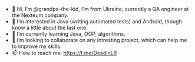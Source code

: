 - 👋 Hi, I’m @grandpa-the-kid, I'm from Ukraine, currently a QA engineer at the Nexteum company.
- 👀 I’m interested in Java (writing automated tests) and Android, though know a little about the last one.
- 🌱 I’m currently learning Java, OOP, algorithms.
- 💞️ I’m looking to collaborate on any intresting project, which can help me to improve my skills.
- 📫 How to reach me: https://t.me/DeadinLR

<!---
grandpa-the-kid/grandpa-the-kid is a ✨ special ✨ repository because its `README.md` (this file) appears on your GitHub profile.
You can click the Preview link to take a look at your changes.
--->
